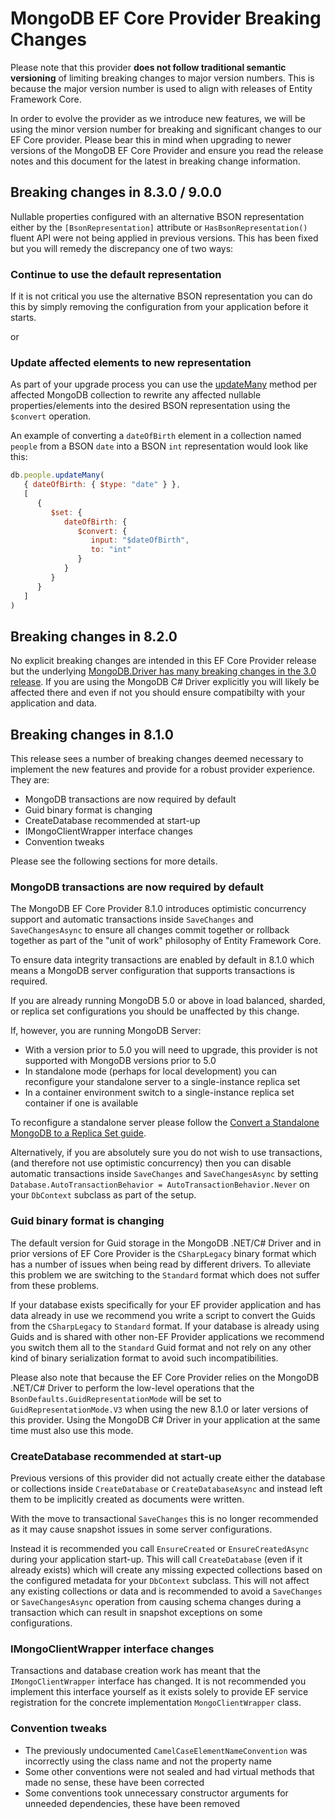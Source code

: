 # MongoDB EF Core Provider Breaking Changes

Please note that this provider **does not follow traditional semantic versioning** of limiting breaking changes to major version numbers. This is because the major version number is used to align with releases of Entity Framework Core.

In order to evolve the provider as we introduce new features, we will be using the minor version number for breaking and significant changes to our EF Core provider. Please bear this in mind when upgrading to newer versions of the MongoDB EF Core Provider and ensure you read the release notes and this document for the latest in breaking change information.

## Breaking changes in 8.3.0 / 9.0.0

Nullable properties configured with an alternative BSON representation either by the `[BsonRepresentation]` attribute or `HasBsonRepresentation()` fluent API were not being applied in previous versions. This has been fixed but you will remedy the discrepancy one of two ways:

### Continue to use the default representation

If it is not critical you use the alternative BSON representation you can do this by simply removing the configuration from your application before it starts.

or

### Update affected elements to new representation 

As part of your upgrade process you can use the [updateMany](https://www.mongodb.com/docs/manual/reference/method/db.collection.updateMany/) method per affected MongoDB collection to rewrite any affected nullable properties/elements into the desired BSON representation using the `$convert`  operation.

An example of converting a `dateOfBirth` element in a collection named `people` from a BSON `date` into a BSON `int` representation would look like this:

```js
db.people.updateMany(
   { dateOfBirth: { $type: "date" } },
   [
      {
         $set: {
            dateOfBirth: {
               $convert: {
                  input: "$dateOfBirth",
                  to: "int"
               }
            }
         }
      }
   ]
)
```

## Breaking changes in 8.2.0

No explicit breaking changes are intended in this EF Core Provider release but the underlying [MongoDB.Driver has many breaking changes in the 3.0 release](https://www.mongodb.com/docs/drivers/csharp/v3.0/upgrade/v3/#version-3.0-breaking-changes). If you are using the MongoDB C# Driver explicitly you will likely be affected there and even if not you should ensure compatibilty with your application and data.

## Breaking changes in 8.1.0

This release sees a number of breaking changes deemed necessary to implement the new features and provide for a robust provider experience. They are:

- MongoDB transactions are now required by default
- Guid binary format is changing
- CreateDatabase recommended at start-up
- IMongoClientWrapper interface changes
- Convention tweaks

Please see the following sections for more details.

### MongoDB transactions are now required by default

The MongoDB EF Core Provider 8.1.0 introduces optimistic concurrency support and automatic transactions inside `SaveChanges` and `SaveChangesAsync` to ensure all changes commit together or rollback together as part of the "unit of work" philosophy of Entity Framework Core.

To ensure data integrity transactions are enabled by default in 8.1.0 which means a MongoDB server configuration that supports transactions is required. 

If you are already running MongoDB 5.0 or above in load balanced, sharded, or replica set configurations you should be unaffected by this change.

If, however, you are running MongoDB Server:

- With a version prior to 5.0 you will need to upgrade, this provider is not supported with MongoDB versions prior to 5.0
- In standalone mode (perhaps for local development) you can reconfigure your standalone server to a single-instance replica set
- In a container environment switch to a single-instance replica set container if one is available

To reconfigure a standalone server please follow the [Convert a Standalone MongoDB to a Replica Set guide](https://www.mongodb.com/docs/manual/tutorial/convert-standalone-to-replica-set/).

Alternatively, if you are absolutely sure you do not wish to use transactions, (and therefore not use optimistic concurrency) then you can disable automatic transactions inside `SaveChanges` and `SaveChangesAsync` by setting `Database.AutoTransactionBehavior = AutoTransactionBehavior.Never` on your `DbContext` subclass as part of the setup.

### Guid binary format is changing

The default version for Guid storage in the MongoDB .NET/C# Driver and in prior versions of EF Core Provider is the `CSharpLegacy` binary format which has a number of issues when being read by different drivers. To alleviate this problem we are switching to the `Standard` format which does not suffer from these problems.

If your database exists specifically for your EF provider application and has data already in use we recommend you write a script to convert the Guids from the `CSharpLegacy` to `Standard` format. If your database is already using Guids and is shared with other non-EF Provider applications we recommend you switch them all to the `Standard` Guid format and not rely on any other kind of binary serialization format to avoid such incompatibilities.

Please also note that because the EF Core Provider relies on the MongoDB .NET/C# Driver to perform the low-level operations that the `BsonDefaults.GuidRepresentationMode` will be set to `GuidRepresentationMode.V3` when using the new 8.1.0 or later versions of this provider. Using the MongoDB C# Driver in your application at the same time must also use this mode.

### CreateDatabase recommended at start-up

Previous versions of this provider did not actually create either the database or collections inside `CreateDatabase` or `CreateDatabaseAsync` and instead left them to be implicitly created as documents were written.

With the move to transactional `SaveChanges` this is no longer recommended as it may cause snapshot issues in some server configurations.

Instead it is recommended you call `EnsureCreated` or `EnsureCreatedAsync` during your application start-up. This will call `CreateDatabase` (even if it already exists) which will create any missing expected collections based on the configured metadata for your `DbContext` subclass. This will not affect any existing collections or data and is recommended to avoid a `SaveChanges` or `SaveChangesAsync` operation from causing schema changes during a transaction which can result in snapshot exceptions on some configurations.

### IMongoClientWrapper interface changes

Transactions and database creation work has meant that the `IMongoClientWrapper` interface has changed. It is not recommended you implement this interface yourself as it exists solely to provide EF service registration for the concrete implementation `MongoClientWrapper` class.

### Convention tweaks

- The previously undocumented `CamelCaseElementNameConvention` was incorrectly using the class name and not the property name
- Some other conventions were not sealed and had virtual methods that made no sense, these have been corrected
- Some conventions took unnecessary constructor arguments for unneeded dependencies, these have been removed


